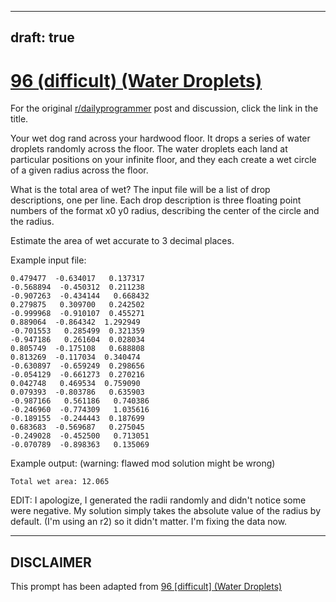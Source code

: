---
draft: true
----

# [96 (difficult) (Water Droplets)](https://www.reddit.com/r/dailyprogrammer/comments/zff9o/9062012_challenge_96_difficult_water_droplets/)

For the original [r/dailyprogrammer](https://www.reddit.com/r/dailyprogrammer/) post and discussion, click the link in the title.

Your wet dog rand across your hardwood floor.  It drops a series of water droplets randomly across the floor.  The water droplets each land at particular positions on your infinite floor, and they each create a wet circle of a given radius across the floor.

What is the total area of wet?  The input file will be a list of drop descriptions, one per line.  Each drop description is three floating point numbers of the format x0 y0 radius, describing the center of the circle and the radius.

Estimate the area of wet accurate to 3 decimal places.

Example input file:


```
0.479477  -0.634017   0.137317                                                                                                                                    
-0.568894  -0.450312  0.211238                                                                                                                                    
-0.907263  -0.434144   0.668432                                                                                                                                    
0.279875   0.309700   0.242502                                                                                                                                    
-0.999968  -0.910107  0.455271                                                                                                                                    
0.889064  -0.864342  1.292949                                                                                                                                    
-0.701553   0.285499  0.321359                                                                                                                                    
-0.947186   0.261604  0.028034                                                                                                                                    
0.805749  -0.175108   0.688808                                                                                                                                    
0.813269  -0.117034  0.340474                                                                                                                                    
-0.630897  -0.659249  0.298656                                                                                                                                    
-0.054129  -0.661273  0.270216                                                                                                                                    
0.042748   0.469534  0.759090                                                                                                                                    
0.079393  -0.803786   0.635903                                                                                                                                    
-0.987166   0.561186   0.740386                                                                                                                                    
-0.246960  -0.774309   1.035616                                                                                                                                    
-0.189155  -0.244443  0.187699                                                                                                                                    
0.683683  -0.569687   0.275045                                                                                                                                    
-0.249028  -0.452500   0.713051                                                                                                                                    
-0.070789  -0.898363   0.135069
```
Example output: (warning: flawed mod solution might be wrong)


```
Total wet area: 12.065
```
EDIT:  I apologize, I generated the radii randomly and didn't notice some were negative.  My solution simply takes the absolute value of the radius by default. (I'm using an r2) so it didn't matter.  I'm fixing the data now.


----
## **DISCLAIMER**
This prompt has been adapted from [96 [difficult] (Water Droplets)](https://www.reddit.com/r/dailyprogrammer/comments/zff9o/9062012_challenge_96_difficult_water_droplets/
)
